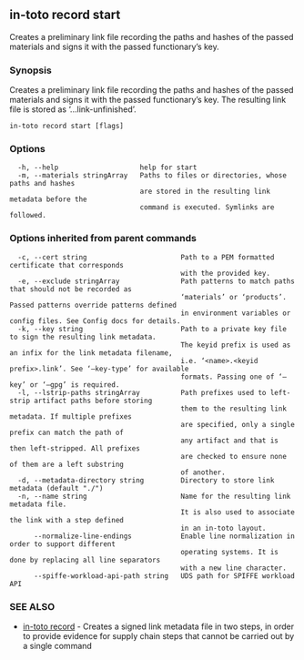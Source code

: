 ## in-toto record start

Creates a preliminary link file recording the paths and hashes of the
passed materials and signs it with the passed functionary’s key.

### Synopsis

Creates a preliminary link file recording the paths and hashes of the
passed materials and signs it with the passed functionary’s key.
The resulting link file is stored as ‘.<name>.<keyid prefix>.link-unfinished’.

```
in-toto record start [flags]
```

### Options

```
  -h, --help                    help for start
  -m, --materials stringArray   Paths to files or directories, whose paths and hashes
                                are stored in the resulting link metadata before the
                                command is executed. Symlinks are followed.
```

### Options inherited from parent commands

```
  -c, --cert string                       Path to a PEM formatted certificate that corresponds
                                          with the provided key.
  -e, --exclude stringArray               Path patterns to match paths that should not be recorded as 
                                          ‘materials’ or ‘products’. Passed patterns override patterns defined
                                          in environment variables or config files. See Config docs for details.
  -k, --key string                        Path to a private key file to sign the resulting link metadata.
                                          The keyid prefix is used as an infix for the link metadata filename,
                                          i.e. ‘<name>.<keyid prefix>.link’. See ‘–key-type’ for available
                                          formats. Passing one of ‘–key’ or ‘–gpg’ is required.
  -l, --lstrip-paths stringArray          Path prefixes used to left-strip artifact paths before storing
                                          them to the resulting link metadata. If multiple prefixes
                                          are specified, only a single prefix can match the path of
                                          any artifact and that is then left-stripped. All prefixes
                                          are checked to ensure none of them are a left substring
                                          of another.
  -d, --metadata-directory string         Directory to store link metadata (default "./")
  -n, --name string                       Name for the resulting link metadata file.
                                          It is also used to associate the link with a step defined
                                          in an in-toto layout.
      --normalize-line-endings            Enable line normalization in order to support different
                                          operating systems. It is done by replacing all line separators
                                          with a new line character.
      --spiffe-workload-api-path string   UDS path for SPIFFE workload API
```

### SEE ALSO

* [in-toto record](in-toto_record.md)	 - Creates a signed link metadata file in two steps, in order to provide
              evidence for supply chain steps that cannot be carried out by a single command


